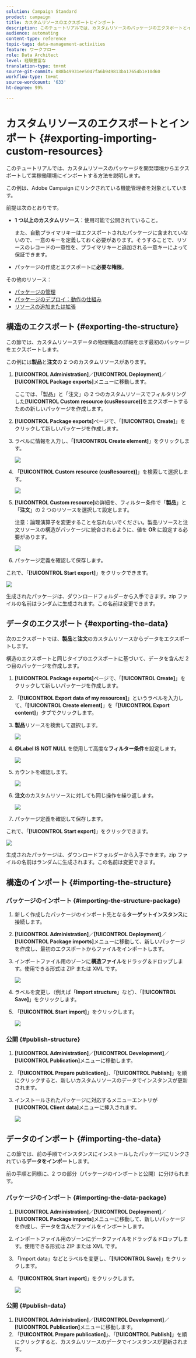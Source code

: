 ```yaml
---
solution: Campaign Standard
product: campaign
title: カスタムリソースのエクスポートとインポート
description: このチュートリアルでは、カスタムリソースのパッケージのエクスポートとインポートの方法について説明します。
audience: automating
content-type: reference
topic-tags: data-management-activities
feature: ワークフロー
role: Data Architect
level: 経験豊富な
translation-type: tm+mt
source-git-commit: 088b49931ee5047fa6b949813ba17654b1e10d60
workflow-type: tm+mt
source-wordcount: '633'
ht-degree: 99%

---
```



# カスタムリソースのエクスポートとインポート {#exporting-importing-custom-resources}

このチュートリアルでは、カスタムリソースのパッケージを開発環境からエクスポートして実稼働環境にインポートする方法を説明します。

この例は、Adobe Campaign にリンクされている機能管理者を対象としています。

前提は次のとおりです。

* **1 つ以上のカスタムリソース**：使用可能で公開されていること。

   また、自動プライマリキーはエクスポートされたパッケージに含まれていないので、一意のキーを定義しておく必要があります。そうすることで、リソースのレコードの一意性を、プライマリキーと追加される一意キーによって保証できます。
* パッケージの作成とエクスポートに&#x200B;**必要な権限**。

その他のリソース：

* [パッケージの管理](../../automating/using/managing-packages.md)
* [パッケージのデプロイ：動作の仕組み](../../developing/using/data-model-concepts.md)
* [リソースの追加または拡張](../../developing/using/key-steps-to-add-a-resource.md)

## 構造のエクスポート {#exporting-the-structure}

この節では、カスタムリソースデータの物理構造の詳細を示す最初のパッケージをエクスポートします。

この例には&#x200B;**製品**&#x200B;と&#x200B;**注文**&#x200B;の 2 つのカスタムリソースがあります。

1. **[!UICONTROL Administration]**／**[!UICONTROL Deployment]**／**[!UICONTROL Package exports]**&#x200B;メニューに移動します。

   ここでは、「製品」と「注文」の 2 つのカスタムリソースでフィルタリングした&#x200B;**[!UICONTROL Custom resource (cusResource)]**&#x200B;をエクスポートするための新しいパッケージを作成します。

1. **[!UICONTROL Package exports]**&#x200B;ページで、「**[!UICONTROL Create]**」をクリックして新しいパッケージを作成します。
1. ラベルに情報を入力し、「**[!UICONTROL Create element]**」をクリックします。

   ![](assets/cusresources_export1.png)

1. 「**[!UICONTROL Custom resource (cusResource)]**」を検索して選択します。

   ![](assets/cusresources_export2.png)

1. **[!UICONTROL Custom resource]**&#x200B;の詳細を、フィルター条件で「**製品**」と「**注文**」の 2 つのリソースを選択して設定します。

   注意：論理演算子を変更することを忘れないでください。製品リソースと注文リソースの構造がパッケージに統合されるように、値を **OR** に設定する必要があります。

   ![](assets/cusresources_export3.png)

1. パッケージ定義を確認して保存します。

これで、「**[!UICONTROL Start export]**」をクリックできます。

![](assets/cusresources_export4.png)

生成されたパッケージは、ダウンロードフォルダーから入手できます。zip ファイルの名前はランダムに生成されます。この名前は変更できます。

## データのエクスポート {#exporting-the-data}

次のエクスポートでは、**製品**&#x200B;と&#x200B;**注文**&#x200B;のカスタムリソースからデータをエクスポートします。

構造のエクスポートと同じタイプのエクスポートに基づいて、データを含んだ 2 つ目のパッケージを作成します。

1. **[!UICONTROL Package exports]**&#x200B;ページで、「**[!UICONTROL Create]**」をクリックして新しいパッケージを作成します。
1. 「**[!UICONTROL Export data of my resources]**」というラベルを入力して、「**[!UICONTROL Create element]**」を「**[!UICONTROL Export content]**」タブでクリックします。
1. **製品**&#x200B;リソースを検索して選択します。

   ![](assets/cusresources_exportdata1.png)

1. **@Label IS NOT NULL** を使用して高度な&#x200B;**フィルター条件**&#x200B;を設定します。

   ![](assets/cusresources_exportdata2.png)

1. カウントを確認します。

   ![](assets/cusresources_exportdata3.png)

1. **注文**&#x200B;のカスタムリソースに対しても同じ操作を繰り返します。

   ![](assets/cusresources_exportdata4.png)

1. パッケージ定義を確認して保存します。

これで、「**[!UICONTROL Start export]**」をクリックできます。

![](assets/cusresources_exportdata5.png)

生成されたパッケージは、ダウンロードフォルダーから入手できます。zip ファイルの名前はランダムに生成されます。この名前は変更できます。

## 構造のインポート {#importing-the-structure}

### パッケージのインポート {#importing-the-structure-package}

1. 新しく作成したパッケージのインポート先となる&#x200B;**ターゲットインスタンス**&#x200B;に接続します。
1. **[!UICONTROL Administration]**／**[!UICONTROL Deployment]**／**[!UICONTROL Package imports]**&#x200B;メニューに移動して、新しいパッケージを作成し、最初のエクスポートからファイルをインポートします。
1. インポートファイル用のゾーンに&#x200B;**構造ファイル**&#x200B;をドラッグ＆ドロップします。使用できる形式は ZIP または XML です。

   ![](assets/cusresources_import2.png)

1. ラベルを変更し（例えば「**Import structure**」など）、「**[!UICONTROL Save]**」をクリックします。
1. 「**[!UICONTROL Start import]**」をクリックします。

   ![](assets/cusresources_import3.png)

### 公開 {#publish-structure}

1. **[!UICONTROL Administration]**／**[!UICONTROL Development]**／**[!UICONTROL Publication]**&#x200B;メニューに移動します。
1. 「**[!UICONTROL Prepare publication]**」、「**[!UICONTROL Publish]**」を順にクリックすると、新しいカスタムリソースのデータでインスタンスが更新されます。
1. インストールされたパッケージに対応するメニューエントリが&#x200B;**[!UICONTROL Client data]**&#x200B;メニューに挿入されます。

   ![](assets/cusresources_import1.png)

## データのインポート {#importing-the-data}

この節では、前の手順でインスタンスにインストールしたパッケージにリンクされている&#x200B;**データをインポート**&#x200B;します。

前の手順と同様に、2 つの部分（パッケージのインポートと公開）に分けられます。

### パッケージのインポート {#importing-the-data-package}

1. **[!UICONTROL Administration]**／**[!UICONTROL Deployment]**／**[!UICONTROL Package imports]**&#x200B;メニューに移動して、新しいパッケージを作成し、データを含んだファイルをインポートします。
1. インポートファイル用のゾーンにデータファイルをドラッグ＆ドロップします。使用できる形式は ZIP または XML です。
1. 「Import data」などとラベルを変更し、「**[!UICONTROL Save]**」をクリックします。
1. 「**[!UICONTROL Start import]**」をクリックします。

   ![](assets/cusresources_importdata.png)

### 公開 {#publish-data}

1. **[!UICONTROL Administration]**／**[!UICONTROL Development]**／**[!UICONTROL Publication]**&#x200B;メニューに移動します。
1. 「**[!UICONTROL Prepare publication]**」、「**[!UICONTROL Publish]**」を順にクリックすると、カスタムリソースのデータでインスタンスが更新されます。
